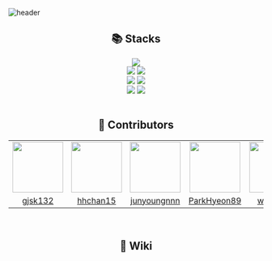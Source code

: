 ![header](https://capsule-render.vercel.app/api?type=waving&desc=2024%20-%201%20-%20Game%201%20team&text=CAT%20TOWN&animation=fadeIn&fontsize=30&color=gradient&customColorList=1,2,3&height=200&fontColor=ffffff&fontAlign=75&fontAlign=75&fontAlignY=45&descAlign=83.6&descAlignY=20)

<div align=center><h2>📚 Stacks</h2></div>

<div align=center> 
  <img src="https://img.shields.io/badge/unity-ffffff?style=for-the-badge&logo=unity&logoColor=black"> 
  <br>
  
  <img src="https://img.shields.io/badge/c sharp-512bd4?style=for-the-badge&logo=csharp&logoColor=white">
  <img src="https://img.shields.io/badge/visual studio-5c2d91?style=for-the-badge&logo=visualstudio&logoColor=white">
  <br>
  
  <img src="https://img.shields.io/badge/notion-000000?style=for-the-badge&logo=notion&logoColor=white">
  <img src="https://img.shields.io/badge/discord-5865f2?style=for-the-badge&logo=discord&logoColor=white">
  <br>
  
  <img src="https://img.shields.io/badge/github-181717?style=for-the-badge&logo=github&logoColor=white">
  <img src="https://img.shields.io/badge/git-F05032?style=for-the-badge&logo=git&logoColor=white">
  <br>
</div>

<br>

<div align=center><h2>🐥 Contributors</h2></div>

<div align=center>
<table>
  <tr>
    <td align="center"><a href="https://github.com/gjsk132"><img src="https://avatars.githubusercontent.com/u/113815454?v=4" width="100px;" alt=""/>
    <td align="center"><a href="https://github.com/hhchan15"><img src="https://avatars.githubusercontent.com/u/86926175?v=4" width="100px;" alt=""/>
    <td align="center"><a href="https://github.com/junyoungnnn"><img src="https://avatars.githubusercontent.com/u/119721103?v=4" width="100px;" alt=""/>
    <td align="center"><a href="https://github.com/ParkHyeon89"><img src="https://avatars.githubusercontent.com/u/163558275?v=4" width="100px;" alt=""/>
    <td align="center"><a href="https://github.com/westging"><img src="https://avatars.githubusercontent.com/u/109637733?v=4" width="100px;" alt=""/>
  </tr>
    <tr>
    <td align="center"><a href="https://github.com/gjsk132" title="Code">gjsk132</a></td>
    <td align="center"><a href="https://github.com/hhchan15" title="Code">hhchan15</a></td>
    <td align="center"><a href="https://github.com/junyongnnn" title="Code">junyoungnnn</a></td>
    <td align="center"><a href="https://github.com/ParkHyeon89" title="Code">ParkHyeon89</a></td>
    <td align="center"><a href="https://github.com/westging" title="Code">westging</a></td>
  </tr>
</table>
</div>

<br>

<div align=center><h2>📑 Wiki</h2></div>
